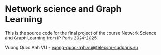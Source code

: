 # Network science and Graph Learning

This is the source code for the final project of the course Network Science and Graph Learning from IP Paris 2024-2025

Vuong Quoc Anh VU - vuong-quoc-anh.vu@telecom-sudparis.eu

